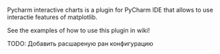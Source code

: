 Pycharm interactive charts is a plugin for PyCharm IDE that allows to use interactie features of matplotlib.

See the examples of how to use this plugin in wiki!

TODO: Добавить расшареную ран конфигурацию
